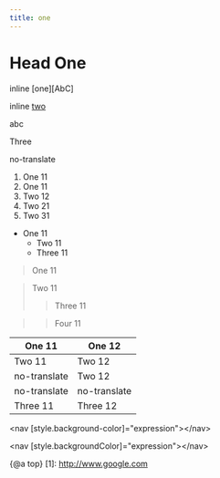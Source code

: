 ```yaml
---
title: one
---
```


# Head One

inline [one][AbC]

inline [two](AbC)

<a name="1"></a>

<div>abc</div>

Three

no-translate

1. One 11
1. One 11
1. Two 12
1. Two 21
1. Two 31

- One 11
  - Two 11
  - Three 11

> One 11

> Two 11
>> Three 11

> > Four 11

| One 11       | One 12   |
|--------------|----------|
| Two 11       | Two 12   |
| no-translate | Two 12   |
| no-translate | no-translate   |
| Three 11     | Three 12 |

<code-example src="/abc"></code-example>

<code-example language="html">
  &lt;nav [style.background-color]="expression"&gt;&lt;/nav&gt;

&lt;nav [style.backgroundColor]="expression"&gt;&lt;/nav&gt;
</code-example>

{@a top}
[1]: http://www.google.com
